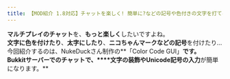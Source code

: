 ```yaml
---
title: 【MOD紹介 1.8対応】チャットを楽しく! 簡単に?などの記号や色付きの文字を打てる「Color Code GUI」[Minecraft 1.8]
---
```


**マルチプレイのチャット**を、**もっと楽しく**したいですよね。  
**文字に色を付けたり**、**太字にしたり**、**ニコちゃんマークなどの記号**を付けたり…  
今回紹介するのは、NukeDuckさん制作の**「Color Code GUI」**です。  
Bukkitサーバーでのチャットで、****文字の装飾やUnicode記号の入力**が簡単になります。**
